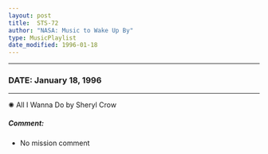 ```yaml
---
layout: post
title:  STS-72
author: "NASA: Music to Wake Up By"
type: MusicPlaylist
date_modified: 1996-01-18
---
```


----
### DATE: January 18, 1996
----
✺ All I Wanna Do by Sheryl Crow

##### Comment:
* No mission comment
